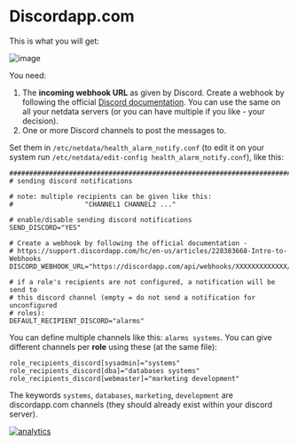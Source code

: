 # Discordapp.com

This is what you will get:

![image](https://cloud.githubusercontent.com/assets/7321975/22215935/b49ede7e-e162-11e6-98d0-ae8541e6b92e.png)

You need:

1. The **incoming webhook URL** as given by Discord. Create a webhook by following the official [Discord documentation](https://support.discordapp.com/hc/en-us/articles/228383668-Intro-to-Webhooks). You can use the same on all your netdata servers (or you can have multiple if you like - your decision).
2. One or more Discord channels to post the messages to.

Set them in `/etc/netdata/health_alarm_notify.conf` (to edit it on your system run `/etc/netdata/edit-config health_alarm_notify.conf`), like this:

```
###############################################################################
# sending discord notifications

# note: multiple recipients can be given like this:
#                  "CHANNEL1 CHANNEL2 ..."

# enable/disable sending discord notifications
SEND_DISCORD="YES"

# Create a webhook by following the official documentation -
# https://support.discordapp.com/hc/en-us/articles/228383668-Intro-to-Webhooks
DISCORD_WEBHOOK_URL="https://discordapp.com/api/webhooks/XXXXXXXXXXXXX/XXXXXXXXXXXXXXXXXXXXXXXXXXXXXX"

# if a role's recipients are not configured, a notification will be send to
# this discord channel (empty = do not send a notification for unconfigured
# roles):
DEFAULT_RECIPIENT_DISCORD="alarms"

```

You can define multiple channels like this: `alarms systems`.
You can give different channels per **role** using these (at the same file):

```
role_recipients_discord[sysadmin]="systems"
role_recipients_discord[dba]="databases systems"
role_recipients_discord[webmaster]="marketing development"
```

The keywords `systems`, `databases`, `marketing`, `development` are discordapp.com channels (they should already exist within your discord server).

[![analytics](https://www.google-analytics.com/collect?v=1&aip=1&t=pageview&_s=1&ds=github&dr=https%3A%2F%2Fgithub.com%2Fnetdata%2Fnetdata&dl=https%3A%2F%2Fmy-netdata.io%2Fgithub.%2Fhealth%2Fnotifications%2Fdiscord%2FREADME&_u=MAC~&cid=5792dfd7-8dc4-476b-af31-da2fdb9f93d2&tid=UA-64295674-3)]()
